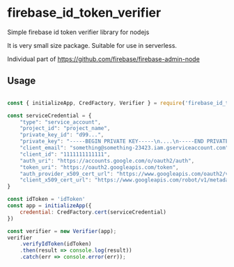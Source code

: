 # firebase_id_token_verifier
Simple firebase id token verifier library for nodejs

It is very small size package. Suitable for use in serverless.

Individual part of https://github.com/firebase/firebase-admin-node

## Usage

```js

const { initializeApp, CredFactory, Verifier } = require('firebase_id_token_verifier');

const serviceCredential = {
    "type": "service_account",
    "project_id": "project_name",
    "private_key_id": "d99...",
    "private_key": "-----BEGIN PRIVATE KEY-----\n....\n-----END PRIVATE KEY-----\n",
    "client_email": "something@something-23423.iam.gserviceaccount.com",
    "client_id": "1111111111111",
    "auth_uri": "https://accounts.google.com/o/oauth2/auth",
    "token_uri": "https://oauth2.googleapis.com/token",
    "auth_provider_x509_cert_url": "https://www.googleapis.com/oauth2/v1/certs",
    "client_x509_cert_url": "https://www.googleapis.com/robot/v1/metadata/x509/..."
}

const idToken = 'idToken'
const app = initializeApp({
    credential: CredFactory.cert(serviceCredential)
})

const verifier = new Verifier(app);
verifier
    .verifyIdToken(idToken)
    .then(result => console.log(result))
    .catch(err => console.error(err));

```
